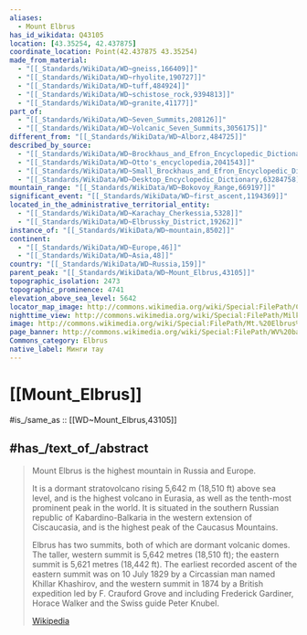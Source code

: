 ```yaml
---
aliases:
  - Mount Elbrus
has_id_wikidata: Q43105
location: [43.35254, 42.437875]
coordinate_location: Point(42.437875 43.35254)
made_from_material:
  - "[[_Standards/WikiData/WD~gneiss,166409]]"
  - "[[_Standards/WikiData/WD~rhyolite,190727]]"
  - "[[_Standards/WikiData/WD~tuff,484924]]"
  - "[[_Standards/WikiData/WD~schistose_rock,9394813]]"
  - "[[_Standards/WikiData/WD~granite,41177]]"
part_of:
  - "[[_Standards/WikiData/WD~Seven_Summits,208126]]"
  - "[[_Standards/WikiData/WD~Volcanic_Seven_Summits,3056175]]"
different_from: "[[_Standards/WikiData/WD~Alborz,484725]]"
described_by_source:
  - "[[_Standards/WikiData/WD~Brockhaus_and_Efron_Encyclopedic_Dictionary,602358]]"
  - "[[_Standards/WikiData/WD~Otto's_encyclopedia,2041543]]"
  - "[[_Standards/WikiData/WD~Small_Brockhaus_and_Efron_Encyclopedic_Dictionary,19180675]]"
  - "[[_Standards/WikiData/WD~Desktop_Encyclopedic_Dictionary,63284758]]"
mountain_range: "[[_Standards/WikiData/WD~Bokovoy_Range,669197]]"
significant_event: "[[_Standards/WikiData/WD~first_ascent,1194369]]"
located_in_the_administrative_territorial_entity:
  - "[[_Standards/WikiData/WD~Karachay_Cherkessia,5328]]"
  - "[[_Standards/WikiData/WD~Elbrussky_District,19262]]"
instance_of: "[[_Standards/WikiData/WD~mountain,8502]]"
continent:
  - "[[_Standards/WikiData/WD~Europe,46]]"
  - "[[_Standards/WikiData/WD~Asia,48]]"
country: "[[_Standards/WikiData/WD~Russia,159]]"
parent_peak: "[[_Standards/WikiData/WD~Mount_Elbrus,43105]]"
topographic_isolation: 2473
topographic_prominence: 4741
elevation_above_sea_level: 5642
locator_map_image: http://commons.wikimedia.org/wiki/Special:FilePath/Carte%20topographique%20Elbrouz.svg
nighttime_view: http://commons.wikimedia.org/wiki/Special:FilePath/Milky%20way%20in%20Elbrus.jpg
image: http://commons.wikimedia.org/wiki/Special:FilePath/Mt.%20Elbrus%20in%20Russia.jpg
page_banner: http://commons.wikimedia.org/wiki/Special:FilePath/WV%20banner%20Elbrus.jpg
Commons_category: Elbrus
native_label: Минги тау
---
```


# [[Mount_Elbrus]] 

#is_/same_as :: [[WD~Mount_Elbrus,43105]] 

## #has_/text_of_/abstract 

> Mount Elbrus is the highest mountain in Russia and Europe. 
> 
> It is a dormant stratovolcano rising 5,642 m (18,510 ft) above sea level, 
> and is the highest volcano in Eurasia, as well as the tenth-most prominent peak in the world. 
> It is situated in the southern Russian republic of Kabardino-Balkaria 
> in the western extension of Ciscaucasia, and is the highest peak of the Caucasus Mountains.
>
> Elbrus has two summits, both of which are dormant volcanic domes. 
> The taller, western summit is 5,642 metres (18,510 ft); the eastern summit is 5,621 metres (18,442 ft). The earliest recorded ascent of the eastern summit was on 10 July 1829 by a Circassian man named Khillar Khashirov, and the western summit in 1874 by a British expedition led by F. Crauford Grove and including Frederick Gardiner, Horace Walker and the Swiss guide Peter Knubel.
>
> [Wikipedia](https://en.wikipedia.org/wiki/Mount%20Elbrus) 

